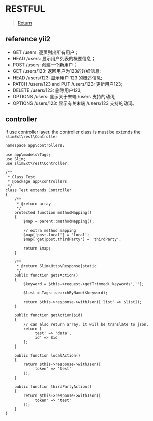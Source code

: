 # RESTFUL

> [Return](index.md)

## reference yii2

- GET /users: 逐页列出所有用户；
- HEAD /users: 显示用户列表的概要信息；
- POST /users: 创建一个新用户；
- GET /users/123: 返回用户为123的详细信息;
- HEAD /users/123: 显示用户 123 的概述信息;
- PATCH /users/123 and PUT /users/123: 更新用户123;
- DELETE /users/123: 删除用户123;
- OPTIONS /users: 显示关于末端 /users 支持的动词;
- OPTIONS /users/123: 显示有关末端 /users/123 支持的动词。

## controller 

if use controller layer. the controller class is must be extends the `slimExt\rest\Controller`

```
namespace app\controllers;

use app\models\Tags;
use Slim;
use slimExt\rest\Controller;

/**
 * Class Test
 * @package app\controllers
 */
class Test extends Controller
{
    /**
     * @return array
     */
    protected function methodMapping()
    {
        $map = parent::methodMapping();
 
        // extra method mapping
        $map['post.local'] = 'local';
        $map['get|post.thirdParty'] = 'thirdParty';

        return $map;
    }

    /**
     * @return Slim\Http\Response|static
     */
    public function getsAction()
    {
        $keyword = $this->request->getTrimmed('keywords','');

        $list = Tags::searchByName($keyword);

        return $this->response->withJson(['list' => $list]);
    }

    public function getAction($id)
    {
        // can also return array. it will be translate to json.
        return [
            'test' => 'data',
            'id' => $id
        ];
    }
    
    public function localAction()
    {
        return $this->response->withJson([
            'token' => 'test'
        ]);
    }

    public function thirdPartyAction()
    {
        return $this->response->withJson([
            'token' => 'test'
        ]);
    }
}
```